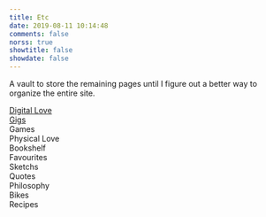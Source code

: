 ```yaml
---
title: Etc
date: 2019-08-11 10:14:48
comments: false
norss: true
showtitle: false
showdate: false
---
```


A vault to store the remaining pages until I figure out a better way to organize the entire site.

[Digital Love](/pages/etc/digital-love)<br>
[Gigs](/pages/etc/gigs)<br>
<span style="color:var(--default_dim_fg);">Games</span><br>
<span style="color:var(--default_dim_fg);">Physical Love</span><br>
<span style="color:var(--default_dim_fg);">Bookshelf</span><br>
<span style="color:var(--default_dim_fg);">Favourites</span><br>
<span style="color:var(--default_dim_fg);">Sketchs</span><br>
<span style="color:var(--default_dim_fg);">Quotes</span><br>
<span style="color:var(--default_dim_fg);">Philosophy</span><br>
<span style="color:var(--default_dim_fg);">Bikes</span><br>
<span style="color: var(--default_dim_fg);">Recipes </span>

